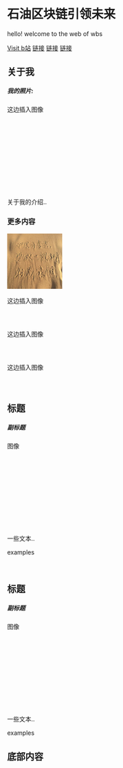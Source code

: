 <meta http-equiv="Content-Type" content="text/html; charset=utf-8" />
   <h1>石油区块链引领未来</h1>
   <p>hello! welcome to the web of wbs</p>
 </div>



 <div class="navbar">
    <a href="https://www.bilibili.com/" target="_blank">Visit b站</a>
   <a href="#">链接</a>
   <a href="#">链接</a>
   <a href="#" class="right">链接</a>
 </div>



 <div class="row">
   <div class="side">
       <h2>关于我</h2>
       <h5>我的照片:</h5>
       <div class="fakeimg" style="height:200px;">这边插入图像</div>
       <p>关于我的介绍..</p>
       <h3>更多内容</h3>
       <p><img src="/01.jpeg" width="128" height="128" /></p>
       <div class="fakeimg" style="height:60px;">这边插入图像</div><br>
       <div class="fakeimg" style="height:60px;">这边插入图像</div><br>
       <div class="fakeimg" style="height:60px;">这边插入图像</div>
   </div>
   <div class="main">
       <h2>标题</h2>
       <h5>副标题</h5>
       <div class="fakeimg" style="height:200px;">图像</div>
       <p>一些文本..</p>
       <p>examples</p>
       <br>
       <h2>标题</h2>
       <h5>副标题</h5>
       <div class="fakeimg" style="height:200px;">图像</div>
       <p>一些文本..</p>
       <p>examples</p>
   </div>
 </div>



 <div class="footer">
   <h2>底部内容</h2>
 </div>
